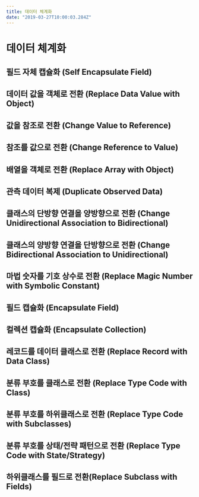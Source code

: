 ```yaml
---
title: 데이터 체계화
date: "2019-03-27T10:00:03.284Z"
---
```


# 데이터 체계화

## 필드 자체 캡슐화 (Self Encapsulate Field)

## 데이터 값을 객체로 전환 (Replace Data Value with Object)

## 값을 참조로 전환 (Change Value to Reference)

## 참조를 값으로 전환 (Change Reference to Value)

## 배열을 객체로 전환 (Replace Array with Object)

## 관측 데이터 복제 (Duplicate Observed Data)

## 클래스의 단방향 연결을 양방향으로 전환 (Change Unidirectional Association to Bidirectional)

## 클래스의 양방향 연결을 단방향으로 전환 (Change Bidirectional Association to Unidirectional)

## 마법 숫자를 기호 상수로 전환 (Replace Magic Number with Symbolic Constant)

## 필드 캡슐화 (Encapsulate Field)

## 컬렉션 캡슐화 (Encapsulate Collection)

## 레코드를 데이터 클래스로 전환 (Replace Record with Data Class)

## 분류 부호를 클래스로 전환 (Replace Type Code with Class)

## 분류 부호를 하위클래스로 전환 (Replace Type Code with Subclasses)

## 분류 부호를 상태/전략 패턴으로 전환 (Replace Type Code with State/Strategy)

## 하위클래스를 필드로 전환(Replace Subclass with Fields)
